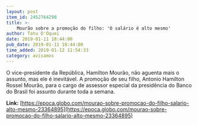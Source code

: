 ```yaml
---
layout: post
item_id: 2452764298
title: >-
    Mourão sobre a promoção do filho: 'O salário é alto mesmo'
author: Tatu D'Oquei
date: 2019-01-11 18:44:00
pub_date: 2019-01-11 18:44:00
time_added: 2019-01-12 11:54:33
category: avisamos
---
```


O vice-presidente da República, Hamilton Mourão, não aguenta mais o assunto, mas ele é inevitável. A promoção de seu filho, Antonio Hamilton Rossel Mourão, para o cargo de assessor especial da presidência do Banco do Brasil foi assunto durante toda a semana.

**Link:** [https://epoca.globo.com/mourao-sobre-promocao-do-filho-salario-alto-mesmo-23364895](https://epoca.globo.com/mourao-sobre-promocao-do-filho-salario-alto-mesmo-23364895)


